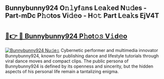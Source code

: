 ## Bunnybunny924 O𝚗𝚕yf𝚊ns L𝚎a𝚔ed N𝚞𝚍es - Part-mDc P𝚑𝚘tos Vi𝚍𝚎o - H𝚘𝚝 Part L𝚎a𝚔s EjV4T

# <h2><a href="http://kf7b44.oniu.top/?m=Bunnybunny924">🔗👉 🔴 Bunnybunny924 P𝚑ot𝚘𝚜 V𝚒d𝚎o</a></h2>

[![Bunnybunny924 Nu𝚍e𝚜](https://i.imgur.com/0qMVB7G.gif)](http://kf7b44.oniu.top/?m=Bunnybunny924)
Cybernetic performer and multimedia innovator Bunnybunny924, known for publishing dance and lifestyle tutorials through viral dance moves and compact clips. The public persona of Bunnybunny924 is defined by its openness and sincerity, but the hidden aspects of his personal life remain a tantalizing enigma.  

